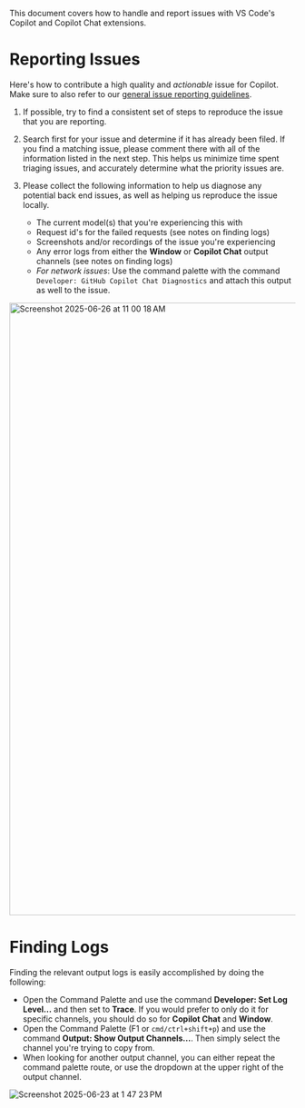 This document covers how to handle and report issues with VS Code's Copilot and Copilot Chat extensions. 

# Reporting Issues

Here's how to contribute a high quality and _actionable_ issue for Copilot. Make sure to also refer to our [general issue reporting guidelines](https://github.com/microsoft/vscode/wiki/Submitting-Bugs-and-Suggestions).

1. If possible, try to find a consistent set of steps to reproduce the issue that you are reporting.

2. Search first for your issue and determine if it has already been filed. If you find a matching issue, please comment there with all of the information listed in the next step. This helps us minimize time spent triaging issues, and accurately determine what the priority issues are.

3. Please collect the following information to help us diagnose any potential back end issues, as well as helping us reproduce the issue locally.

    - The current model(s) that you're experiencing this with
    - Request id's for the failed requests (see notes on finding logs)
    - Screenshots and/or recordings of the issue you're experiencing
    - Any error logs from either the **Window** or **Copilot Chat** output channels (see notes on finding logs)
    - _For network issues_: Use the command palette with the command `Developer: GitHub Copilot Chat Diagnostics` and attach this output as well to the issue.

<img width="1079" alt="Screenshot 2025-06-26 at 11 00 18 AM" src="https://github.com/user-attachments/assets/28a4b2e3-9519-4824-87c6-e778867d0914" />

# Finding Logs

Finding the relevant output logs is easily accomplished by doing the following:

- Open the Command Palette and use the command **Developer: Set Log Level...** and then set to **Trace**. If you would prefer to only do it for specific channels, you should do so for **Copilot Chat** and **Window**.
- Open the Command Palette (F1 or `cmd/ctrl+shift+p`) and use the command **Output: Show Output Channels...**. Then simply select the channel you're trying to copy from. 
- When looking for another output channel, you can either repeat the command palette route, or use the dropdown at the upper right of the output channel. 

![Screenshot 2025-06-23 at 1 47 23 PM](https://github.com/user-attachments/assets/29b35d2e-35b9-442a-82ba-b062c6b094c7)



